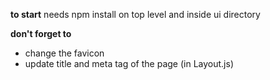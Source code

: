 **to start**
needs npm install on top level and inside ui directory

**don't forget to**
- change the favicon
- update title and meta tag of the page (in Layout.js)
